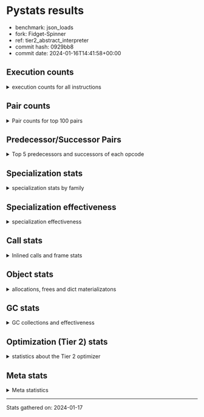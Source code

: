 
# Pystats results

- benchmark: json_loads
- fork: Fidget-Spinner
- ref: tier2_abstract_interpreter
- commit hash: 0929bb8
- commit date: 2024-01-16T14:41:58+00:00

## Execution counts

<details>
<summary> execution counts for all instructions </summary>

|Name | Count | Self | Cumulative | Miss ratio | 
|---|---:|---:|---:|---:|
| LOAD_FAST | 11,050,220 | 22.4% | 22.4% |  |
| POP_JUMP_IF_NOT_NONE | 3,686,400 | 7.5% | 29.9% |  |
| CALL | 3,087,900 | 6.3% | 36.2% |  |
| LOAD_FAST_LOAD_FAST | 2,457,600 | 5.0% | 41.2% |  |
| RESUME_CHECK | 1,853,420 | 3.8% | 44.9% |  |
| RETURN_VALUE | 1,843,280 | 3.7% | 48.7% |  |
| LOAD_CONST | 1,843,280 | 3.7% | 52.4% |  |
| POP_JUMP_IF_FALSE | 1,843,280 | 3.7% | 56.2% |  |
| LOAD_GLOBAL_BUILTIN | 1,843,200 | 3.7% | 59.9% |  |
| LOAD_ATTR_METHOD_NO_DICT | 1,843,140 | 3.7% | 63.7% |  |
| PUSH_NULL | 1,823,660 | 3.7% | 67.4% |  |
| STORE_FAST_STORE_FAST | 1,228,800 | 2.5% | 69.9% |  |
| CALL_METHOD_DESCRIPTOR_FAST | 1,228,760 | 2.5% | 72.4% |  |
| LOAD_ATTR_METHOD_WITH_VALUES | 1,228,760 | 2.5% | 74.8% |  |
| TO_BOOL_BOOL | 1,228,760 | 2.5% | 77.3% |  |
| UNPACK_SEQUENCE_TWO_TUPLE | 1,228,760 | 2.5% | 79.8% |  |
| LOAD_GLOBAL_MODULE | 1,208,240 | 2.5% | 82.3% |  |
| STORE_FAST | 625,660 | 1.3% | 83.6% |  |
| POP_TOP | 624,720 | 1.3% | 84.8% |  |
| TO_BOOL | 614,820 | 1.2% | 86.1% |  |
| NOP | 614,480 | 1.2% | 87.3% |  |
| COMPARE_OP_INT | 614,440 | 1.2% | 88.6% |  |
| BUILD_TUPLE | 614,400 | 1.2% | 89.8% |  |
| CALL_KW | 614,400 | 1.2% | 91.1% |  |
| JUMP_FORWARD | 614,400 | 1.2% | 92.3% |  |
| POP_JUMP_IF_TRUE | 614,400 | 1.2% | 93.6% |  |
| CALL_ISINSTANCE | 614,380 | 1.2% | 94.8% |  |
| CALL_LEN | 614,380 | 1.2% | 96.1% |  |
| CALL_PY_WITH_DEFAULTS | 614,380 | 1.2% | 97.3% |  |
| LOAD_ATTR_INSTANCE_VALUE | 614,380 | 1.2% | 98.6% |  |
| LOAD_ATTR_MODULE | 593,860 | 1.2% | 99.8% |  |
| ENTER_EXECUTOR | 40,320 | 0.1% | 99.8% |  |
| EXTENDED_ARG | 21,040 | 0.0% | 99.9% |  |
| FOR_ITER_TUPLE | 20,680 | 0.0% | 99.9% |  |
| GET_ITER | 10,320 | 0.0% | 99.9% |  |
| INTERPRETER_EXIT | 10,240 | 0.0% | 100.0% |  |
| RETURN_CONST | 10,240 | 0.0% | 100.0% |  |
| LOAD_ATTR | 1,120 | 0.0% | 100.0% |  |
| LOAD_GLOBAL | 1,080 | 0.0% | 100.0% |  |
| JUMP_BACKWARD | 680 | 0.0% | 100.0% |  |
| FOR_ITER_RANGE | 460 | 0.0% | 100.0% |  |
| LOAD_DEREF | 160 | 0.0% | 100.0% |  |
| RESUME | 100 | 0.0% | 100.0% |  |
| CALL_FUNCTION_EX | 80 | 0.0% | 100.0% |  |
| COMPARE_OP | 80 | 0.0% | 100.0% |  |
| COPY_FREE_VARS | 80 | 0.0% | 100.0% |  |
| FOR_ITER | 80 | 0.0% | 100.0% |  |
| UNPACK_SEQUENCE | 80 | 0.0% | 100.0% |  |
| BINARY_OP_SUBTRACT_FLOAT | 60 | 0.0% | 100.0% |  |
| CALL_BUILTIN_CLASS | 60 | 0.0% | 100.0% |  |
| BINARY_OP | 40 | 0.0% | 100.0% |  |


</details>

## Pair counts

<details>
<summary> Pair counts for top 100 pairs </summary>

|Pair | Count | Self | Cumulative | 
|---|---:|---:|---:|
| LOAD_FAST POP_JUMP_IF_NOT_NONE | 3,686,400 | 7.5% | 7.5% |
| POP_JUMP_IF_NOT_NONE LOAD_FAST | 3,686,400 | 7.5% | 15.0% |
| LOAD_GLOBAL_BUILTIN LOAD_FAST | 1,228,820 | 2.5% | 17.5% |
| LOAD_CONST CALL | 1,228,800 | 2.5% | 20.0% |
| LOAD_FAST_LOAD_FAST CALL | 1,228,800 | 2.5% | 22.5% |
| POP_JUMP_IF_FALSE LOAD_FAST | 1,228,800 | 2.5% | 25.0% |
| TO_BOOL_BOOL POP_JUMP_IF_FALSE | 1,228,760 | 2.5% | 27.4% |
| UNPACK_SEQUENCE_TWO_TUPLE STORE_FAST_STORE_FAST | 1,228,760 | 2.5% | 29.9% |
| CALL LOAD_ATTR_METHOD_NO_DICT | 1,228,720 | 2.5% | 32.4% |
| LOAD_FAST LOAD_GLOBAL_BUILTIN | 1,228,720 | 2.5% | 34.9% |
| LOAD_ATTR_METHOD_NO_DICT CALL_METHOD_DESCRIPTOR_FAST | 1,228,720 | 2.5% | 37.4% |
| PUSH_NULL LOAD_FAST | 1,208,620 | 2.5% | 39.9% |
| RESUME_CHECK LOAD_FAST | 624,600 | 1.3% | 41.1% |
| STORE_FAST LOAD_FAST | 615,120 | 1.2% | 42.4% |
| LOAD_FAST PUSH_NULL | 614,960 | 1.2% | 43.6% |
| LOAD_FAST RETURN_VALUE | 614,480 | 1.2% | 44.9% |
| LOAD_FAST LOAD_CONST | 614,480 | 1.2% | 46.1% |
| COMPARE_OP_INT POP_JUMP_IF_FALSE | 614,440 | 1.2% | 47.4% |
| NOP LOAD_FAST | 614,400 | 1.2% | 48.6% |
| PUSH_NULL LOAD_FAST_LOAD_FAST | 614,400 | 1.2% | 49.9% |
| RETURN_VALUE POP_TOP | 614,400 | 1.2% | 51.1% |
| RETURN_VALUE RETURN_VALUE | 614,400 | 1.2% | 52.4% |
| TO_BOOL POP_JUMP_IF_TRUE | 614,400 | 1.2% | 53.6% |
| BUILD_TUPLE RETURN_VALUE | 614,400 | 1.2% | 54.9% |
| JUMP_FORWARD LOAD_FAST | 614,400 | 1.2% | 56.1% |
| LOAD_CONST CALL_KW | 614,400 | 1.2% | 57.4% |
| LOAD_FAST TO_BOOL | 614,400 | 1.2% | 58.6% |
| LOAD_FAST_LOAD_FAST PUSH_NULL | 614,400 | 1.2% | 59.9% |
| LOAD_FAST_LOAD_FAST BUILD_TUPLE | 614,400 | 1.2% | 61.1% |
| POP_JUMP_IF_FALSE JUMP_FORWARD | 614,400 | 1.2% | 62.4% |
| STORE_FAST_STORE_FAST LOAD_FAST | 614,400 | 1.2% | 63.6% |
| STORE_FAST_STORE_FAST LOAD_FAST_LOAD_FAST | 614,400 | 1.2% | 64.9% |
| CALL RESUME_CHECK | 614,380 | 1.2% | 66.1% |
| CALL_KW RESUME_CHECK | 614,380 | 1.2% | 67.4% |
| CALL_METHOD_DESCRIPTOR_FAST LOAD_CONST | 614,380 | 1.2% | 68.6% |
| CALL_METHOD_DESCRIPTOR_FAST STORE_FAST | 614,380 | 1.2% | 69.8% |
| CALL_PY_WITH_DEFAULTS RESUME_CHECK | 614,380 | 1.2% | 71.1% |
| LOAD_ATTR_INSTANCE_VALUE LOAD_FAST_LOAD_FAST | 614,380 | 1.2% | 72.3% |
| LOAD_ATTR_METHOD_NO_DICT LOAD_CONST | 614,380 | 1.2% | 73.6% |
| LOAD_ATTR_METHOD_WITH_VALUES LOAD_FAST | 614,380 | 1.2% | 74.8% |
| LOAD_ATTR_METHOD_WITH_VALUES LOAD_FAST_LOAD_FAST | 614,380 | 1.2% | 76.1% |
| RESUME_CHECK NOP | 614,380 | 1.2% | 77.3% |
| RETURN_VALUE UNPACK_SEQUENCE_TWO_TUPLE | 614,360 | 1.2% | 78.6% |
| CALL TO_BOOL_BOOL | 614,360 | 1.2% | 79.8% |
| CALL UNPACK_SEQUENCE_TWO_TUPLE | 614,360 | 1.2% | 81.1% |
| LOAD_FAST CALL_LEN | 614,360 | 1.2% | 82.3% |
| LOAD_FAST CALL_PY_WITH_DEFAULTS | 614,360 | 1.2% | 83.6% |
| LOAD_FAST LOAD_ATTR_INSTANCE_VALUE | 614,360 | 1.2% | 84.8% |
| LOAD_FAST LOAD_ATTR_METHOD_NO_DICT | 614,360 | 1.2% | 86.1% |
| LOAD_FAST LOAD_ATTR_METHOD_WITH_VALUES | 614,360 | 1.2% | 87.3% |
| POP_JUMP_IF_TRUE LOAD_GLOBAL_MODULE | 614,360 | 1.2% | 88.6% |
| CALL_ISINSTANCE TO_BOOL_BOOL | 614,360 | 1.2% | 89.8% |
| CALL_LEN COMPARE_OP_INT | 614,360 | 1.2% | 91.1% |
| LOAD_GLOBAL_BUILTIN CALL_ISINSTANCE | 614,360 | 1.2% | 92.3% |
| LOAD_GLOBAL_MODULE LOAD_ATTR_METHOD_WITH_VALUES | 614,360 | 1.2% | 93.5% |
| RESUME_CHECK LOAD_GLOBAL_BUILTIN | 614,360 | 1.2% | 94.8% |
| LOAD_FAST CALL | 594,260 | 1.2% | 96.0% |
| LOAD_ATTR_MODULE PUSH_NULL | 593,800 | 1.2% | 97.2% |
| LOAD_GLOBAL_MODULE LOAD_ATTR_MODULE | 593,420 | 1.2% | 98.4% |
| POP_TOP LOAD_GLOBAL_MODULE | 582,920 | 1.2% | 99.6% |
| POP_TOP ENTER_EXECUTOR | 40,280 | 0.1% | 99.7% |
| ENTER_EXECUTOR CALL | 30,100 | 0.1% | 99.7% |
| EXTENDED_ARG FOR_ITER_TUPLE | 20,660 | 0.0% | 99.8% |
| FOR_ITER_TUPLE STORE_FAST | 10,440 | 0.0% | 99.8% |
| STORE_FAST LOAD_GLOBAL_MODULE | 10,420 | 0.0% | 99.8% |
| CALL POP_TOP | 10,320 | 0.0% | 99.8% |
| LOAD_FAST GET_ITER | 10,320 | 0.0% | 99.9% |
| GET_ITER EXTENDED_ARG | 10,240 | 0.0% | 99.9% |
| RETURN_CONST INTERPRETER_EXIT | 10,240 | 0.0% | 99.9% |
| FOR_ITER_TUPLE RETURN_CONST | 10,240 | 0.0% | 99.9% |
| CACHE RESUME_CHECK | 10,220 | 0.0% | 99.9% |
| ENTER_EXECUTOR EXTENDED_ARG | 10,140 | 0.0% | 100.0% |
| CALL CALL | 5,180 | 0.0% | 100.0% |
| POP_TOP LOAD_GLOBAL | 760 | 0.0% | 100.0% |
| PUSH_NULL CALL | 640 | 0.0% | 100.0% |
| LOAD_GLOBAL LOAD_ATTR | 460 | 0.0% | 100.0% |
| LOAD_GLOBAL LOAD_GLOBAL_MODULE | 460 | 0.0% | 100.0% |
| LOAD_GLOBAL_MODULE LOAD_ATTR | 460 | 0.0% | 100.0% |
| LOAD_ATTR LOAD_ATTR_MODULE | 440 | 0.0% | 100.0% |
| LOAD_ATTR PUSH_NULL | 420 | 0.0% | 100.0% |
| FOR_ITER_RANGE STORE_FAST | 380 | 0.0% | 100.0% |
| POP_TOP EXTENDED_ARG | 340 | 0.0% | 100.0% |
| POP_TOP JUMP_BACKWARD | 340 | 0.0% | 100.0% |
| TO_BOOL TO_BOOL | 340 | 0.0% | 100.0% |
| EXTENDED_ARG JUMP_BACKWARD | 340 | 0.0% | 100.0% |
| JUMP_BACKWARD EXTENDED_ARG | 320 | 0.0% | 100.0% |
| JUMP_BACKWARD FOR_ITER_RANGE | 300 | 0.0% | 100.0% |
| CALL STORE_FAST | 120 | 0.0% | 100.0% |
| LOAD_FAST LOAD_ATTR | 120 | 0.0% | 100.0% |
| NOP LOAD_DEREF | 80 | 0.0% | 100.0% |
| POP_TOP NOP | 80 | 0.0% | 100.0% |
| CALL LOAD_ATTR | 80 | 0.0% | 100.0% |
| CALL LOAD_FAST | 80 | 0.0% | 100.0% |
| CALL_FUNCTION_EX COPY_FREE_VARS | 80 | 0.0% | 100.0% |
| ENTER_EXECUTOR FOR_ITER_RANGE | 80 | 0.0% | 100.0% |
| LOAD_DEREF PUSH_NULL | 80 | 0.0% | 100.0% |
| LOAD_DEREF STORE_FAST | 80 | 0.0% | 100.0% |
| LOAD_FAST CALL_FUNCTION_EX | 80 | 0.0% | 100.0% |
| LOAD_FAST LOAD_GLOBAL | 80 | 0.0% | 100.0% |
| LOAD_GLOBAL LOAD_GLOBAL_BUILTIN | 80 | 0.0% | 100.0% |


</details>

## Predecessor/Successor Pairs

<details>
<summary> Top 5 predecessors and successors of each opcode </summary>

### CACHE

<details>
<summary> Successors and predecessors for CACHE </summary>

|Successors | Count | Percentage | 
|---|---:|---:|
| RESUME_CHECK | 10,220 | 99.8% |
| RESUME | 20 | 0.2% |


</details>

### GET_ITER

<details>
<summary> Successors and predecessors for GET_ITER </summary>

|Predecessors | Count | Percentage | 
|---|---:|---:|
| LOAD_FAST | 10,320 | 100.0% |

|Successors | Count | Percentage | 
|---|---:|---:|
| EXTENDED_ARG | 10,240 | 99.2% |
| FOR_ITER_RANGE | 60 | 0.6% |
| FOR_ITER | 20 | 0.2% |


</details>

### INTERPRETER_EXIT

<details>
<summary> Successors and predecessors for INTERPRETER_EXIT </summary>

|Predecessors | Count | Percentage | 
|---|---:|---:|
| RETURN_CONST | 10,240 | 100.0% |


</details>

### NOP

<details>
<summary> Successors and predecessors for NOP </summary>

|Predecessors | Count | Percentage | 
|---|---:|---:|
| RESUME_CHECK | 614,380 | 100.0% |
| POP_TOP | 80 | 0.0% |
| RESUME | 20 | 0.0% |

|Successors | Count | Percentage | 
|---|---:|---:|
| LOAD_FAST | 614,400 | 100.0% |
| LOAD_DEREF | 80 | 0.0% |


</details>

### POP_TOP

<details>
<summary> Successors and predecessors for POP_TOP </summary>

|Predecessors | Count | Percentage | 
|---|---:|---:|
| RETURN_VALUE | 614,400 | 98.3% |
| CALL | 10,320 | 1.7% |

|Successors | Count | Percentage | 
|---|---:|---:|
| LOAD_GLOBAL_MODULE | 582,920 | 93.3% |
| ENTER_EXECUTOR | 40,280 | 6.4% |
| LOAD_GLOBAL | 760 | 0.1% |
| EXTENDED_ARG | 340 | 0.1% |
| JUMP_BACKWARD | 340 | 0.1% |


</details>

### PUSH_NULL

<details>
<summary> Successors and predecessors for PUSH_NULL </summary>

|Predecessors | Count | Percentage | 
|---|---:|---:|
| LOAD_FAST | 614,960 | 33.7% |
| LOAD_FAST_LOAD_FAST | 614,400 | 33.7% |
| LOAD_ATTR_MODULE | 593,800 | 32.6% |
| LOAD_ATTR | 420 | 0.0% |
| LOAD_DEREF | 80 | 0.0% |

|Successors | Count | Percentage | 
|---|---:|---:|
| LOAD_FAST | 1,208,620 | 66.3% |
| LOAD_FAST_LOAD_FAST | 614,400 | 33.7% |
| CALL | 640 | 0.0% |


</details>

### RETURN_VALUE

<details>
<summary> Successors and predecessors for RETURN_VALUE </summary>

|Predecessors | Count | Percentage | 
|---|---:|---:|
| LOAD_FAST | 614,480 | 33.3% |
| RETURN_VALUE | 614,400 | 33.3% |
| BUILD_TUPLE | 614,400 | 33.3% |

|Successors | Count | Percentage | 
|---|---:|---:|
| POP_TOP | 614,400 | 33.3% |
| RETURN_VALUE | 614,400 | 33.3% |
| UNPACK_SEQUENCE_TWO_TUPLE | 614,360 | 33.3% |
| LOAD_GLOBAL | 40 | 0.0% |
| UNPACK_SEQUENCE | 40 | 0.0% |


</details>

### TO_BOOL

<details>
<summary> Successors and predecessors for TO_BOOL </summary>

|Predecessors | Count | Percentage | 
|---|---:|---:|
| LOAD_FAST | 614,400 | 99.9% |
| TO_BOOL | 340 | 0.1% |
| CALL | 60 | 0.0% |
| CALL_ISINSTANCE | 20 | 0.0% |

|Successors | Count | Percentage | 
|---|---:|---:|
| POP_JUMP_IF_TRUE | 614,400 | 99.9% |
| TO_BOOL | 340 | 0.1% |
| POP_JUMP_IF_FALSE | 40 | 0.0% |
| TO_BOOL_BOOL | 40 | 0.0% |


</details>

### BINARY_OP

<details>
<summary> Successors and predecessors for BINARY_OP </summary>

|Predecessors | Count | Percentage | 
|---|---:|---:|
| LOAD_FAST | 40 | 100.0% |

|Successors | Count | Percentage | 
|---|---:|---:|
| STORE_FAST | 20 | 50.0% |
| BINARY_OP_SUBTRACT_FLOAT | 20 | 50.0% |


</details>

### BUILD_TUPLE

<details>
<summary> Successors and predecessors for BUILD_TUPLE </summary>

|Predecessors | Count | Percentage | 
|---|---:|---:|
| LOAD_FAST_LOAD_FAST | 614,400 | 100.0% |

|Successors | Count | Percentage | 
|---|---:|---:|
| RETURN_VALUE | 614,400 | 100.0% |


</details>

### CALL

<details>
<summary> Successors and predecessors for CALL </summary>

|Predecessors | Count | Percentage | 
|---|---:|---:|
| LOAD_CONST | 1,228,800 | 39.8% |
| LOAD_FAST_LOAD_FAST | 1,228,800 | 39.8% |
| LOAD_FAST | 594,260 | 19.2% |
| ENTER_EXECUTOR | 30,100 | 1.0% |
| CALL | 5,180 | 0.2% |

|Successors | Count | Percentage | 
|---|---:|---:|
| LOAD_ATTR_METHOD_NO_DICT | 1,228,720 | 39.8% |
| RESUME_CHECK | 614,380 | 19.9% |
| TO_BOOL_BOOL | 614,360 | 19.9% |
| UNPACK_SEQUENCE_TWO_TUPLE | 614,360 | 19.9% |
| POP_TOP | 10,320 | 0.3% |


</details>

### CALL_FUNCTION_EX

<details>
<summary> Successors and predecessors for CALL_FUNCTION_EX </summary>

|Predecessors | Count | Percentage | 
|---|---:|---:|
| LOAD_FAST | 80 | 100.0% |

|Successors | Count | Percentage | 
|---|---:|---:|
| COPY_FREE_VARS | 80 | 100.0% |


</details>

### CALL_KW

<details>
<summary> Successors and predecessors for CALL_KW </summary>

|Predecessors | Count | Percentage | 
|---|---:|---:|
| LOAD_CONST | 614,400 | 100.0% |

|Successors | Count | Percentage | 
|---|---:|---:|
| RESUME_CHECK | 614,380 | 100.0% |
| RESUME | 20 | 0.0% |


</details>

### COMPARE_OP

<details>
<summary> Successors and predecessors for COMPARE_OP </summary>

|Predecessors | Count | Percentage | 
|---|---:|---:|
| LOAD_CONST | 40 | 50.0% |
| CALL | 20 | 25.0% |
| CALL_LEN | 20 | 25.0% |

|Successors | Count | Percentage | 
|---|---:|---:|
| POP_JUMP_IF_FALSE | 40 | 50.0% |
| COMPARE_OP_INT | 40 | 50.0% |


</details>

### COPY_FREE_VARS

<details>
<summary> Successors and predecessors for COPY_FREE_VARS </summary>

|Predecessors | Count | Percentage | 
|---|---:|---:|
| CALL_FUNCTION_EX | 80 | 100.0% |

|Successors | Count | Percentage | 
|---|---:|---:|
| RESUME_CHECK | 60 | 75.0% |
| RESUME | 20 | 25.0% |


</details>

### ENTER_EXECUTOR

<details>
<summary> Successors and predecessors for ENTER_EXECUTOR </summary>

|Predecessors | Count | Percentage | 
|---|---:|---:|
| POP_TOP | 40,280 | 99.9% |
| JUMP_BACKWARD | 40 | 0.1% |

|Successors | Count | Percentage | 
|---|---:|---:|
| CALL | 30,100 | 74.7% |
| EXTENDED_ARG | 10,140 | 25.1% |
| FOR_ITER_RANGE | 80 | 0.2% |


</details>

### EXTENDED_ARG

<details>
<summary> Successors and predecessors for EXTENDED_ARG </summary>

|Predecessors | Count | Percentage | 
|---|---:|---:|
| GET_ITER | 10,240 | 48.7% |
| ENTER_EXECUTOR | 10,140 | 48.2% |
| POP_TOP | 340 | 1.6% |
| JUMP_BACKWARD | 320 | 1.5% |

|Successors | Count | Percentage | 
|---|---:|---:|
| FOR_ITER_TUPLE | 20,660 | 98.2% |
| JUMP_BACKWARD | 340 | 1.6% |
| FOR_ITER | 40 | 0.2% |


</details>

### FOR_ITER

<details>
<summary> Successors and predecessors for FOR_ITER </summary>

|Predecessors | Count | Percentage | 
|---|---:|---:|
| EXTENDED_ARG | 40 | 50.0% |
| GET_ITER | 20 | 25.0% |
| JUMP_BACKWARD | 20 | 25.0% |

|Successors | Count | Percentage | 
|---|---:|---:|
| STORE_FAST | 40 | 50.0% |
| FOR_ITER_RANGE | 20 | 25.0% |
| FOR_ITER_TUPLE | 20 | 25.0% |


</details>

### JUMP_BACKWARD

<details>
<summary> Successors and predecessors for JUMP_BACKWARD </summary>

|Predecessors | Count | Percentage | 
|---|---:|---:|
| POP_TOP | 340 | 50.0% |
| EXTENDED_ARG | 340 | 50.0% |

|Successors | Count | Percentage | 
|---|---:|---:|
| EXTENDED_ARG | 320 | 47.1% |
| FOR_ITER_RANGE | 300 | 44.1% |
| ENTER_EXECUTOR | 40 | 5.9% |
| FOR_ITER | 20 | 2.9% |


</details>

### JUMP_FORWARD

<details>
<summary> Successors and predecessors for JUMP_FORWARD </summary>

|Predecessors | Count | Percentage | 
|---|---:|---:|
| POP_JUMP_IF_FALSE | 614,400 | 100.0% |

|Successors | Count | Percentage | 
|---|---:|---:|
| LOAD_FAST | 614,400 | 100.0% |


</details>

### LOAD_ATTR

<details>
<summary> Successors and predecessors for LOAD_ATTR </summary>

|Predecessors | Count | Percentage | 
|---|---:|---:|
| LOAD_GLOBAL | 460 | 41.1% |
| LOAD_GLOBAL_MODULE | 460 | 41.1% |
| LOAD_FAST | 120 | 10.7% |
| CALL | 80 | 7.1% |

|Successors | Count | Percentage | 
|---|---:|---:|
| LOAD_ATTR_MODULE | 440 | 39.3% |
| PUSH_NULL | 420 | 37.5% |
| LOAD_ATTR_METHOD_NO_DICT | 60 | 5.4% |
| CALL | 40 | 3.6% |
| LOAD_FAST_LOAD_FAST | 40 | 3.6% |


</details>

### LOAD_CONST

<details>
<summary> Successors and predecessors for LOAD_CONST </summary>

|Predecessors | Count | Percentage | 
|---|---:|---:|
| LOAD_FAST | 614,480 | 33.3% |
| CALL_METHOD_DESCRIPTOR_FAST | 614,380 | 33.3% |
| LOAD_ATTR_METHOD_NO_DICT | 614,380 | 33.3% |
| CALL | 20 | 0.0% |
| LOAD_ATTR | 20 | 0.0% |

|Successors | Count | Percentage | 
|---|---:|---:|
| CALL | 1,228,800 | 66.7% |
| CALL_KW | 614,400 | 33.3% |
| COMPARE_OP | 40 | 0.0% |
| COMPARE_OP_INT | 40 | 0.0% |


</details>

### LOAD_DEREF

<details>
<summary> Successors and predecessors for LOAD_DEREF </summary>

|Predecessors | Count | Percentage | 
|---|---:|---:|
| NOP | 80 | 50.0% |
| STORE_FAST | 80 | 50.0% |

|Successors | Count | Percentage | 
|---|---:|---:|
| PUSH_NULL | 80 | 50.0% |
| STORE_FAST | 80 | 50.0% |


</details>

### LOAD_FAST

<details>
<summary> Successors and predecessors for LOAD_FAST </summary>

|Predecessors | Count | Percentage | 
|---|---:|---:|
| POP_JUMP_IF_NOT_NONE | 3,686,400 | 33.4% |
| LOAD_GLOBAL_BUILTIN | 1,228,820 | 11.1% |
| POP_JUMP_IF_FALSE | 1,228,800 | 11.1% |
| PUSH_NULL | 1,208,620 | 10.9% |
| RESUME_CHECK | 624,600 | 5.7% |

|Successors | Count | Percentage | 
|---|---:|---:|
| POP_JUMP_IF_NOT_NONE | 3,686,400 | 33.4% |
| LOAD_GLOBAL_BUILTIN | 1,228,720 | 11.1% |
| PUSH_NULL | 614,960 | 5.6% |
| RETURN_VALUE | 614,480 | 5.6% |
| LOAD_CONST | 614,480 | 5.6% |


</details>

### LOAD_FAST_LOAD_FAST

<details>
<summary> Successors and predecessors for LOAD_FAST_LOAD_FAST </summary>

|Predecessors | Count | Percentage | 
|---|---:|---:|
| PUSH_NULL | 614,400 | 25.0% |
| STORE_FAST_STORE_FAST | 614,400 | 25.0% |
| LOAD_ATTR_INSTANCE_VALUE | 614,380 | 25.0% |
| LOAD_ATTR_METHOD_WITH_VALUES | 614,380 | 25.0% |
| LOAD_ATTR | 40 | 0.0% |

|Successors | Count | Percentage | 
|---|---:|---:|
| CALL | 1,228,800 | 50.0% |
| PUSH_NULL | 614,400 | 25.0% |
| BUILD_TUPLE | 614,400 | 25.0% |


</details>

### LOAD_GLOBAL

<details>
<summary> Successors and predecessors for LOAD_GLOBAL </summary>

|Predecessors | Count | Percentage | 
|---|---:|---:|
| POP_TOP | 760 | 70.4% |
| LOAD_FAST | 80 | 7.4% |
| RETURN_VALUE | 40 | 3.7% |
| POP_JUMP_IF_FALSE | 40 | 3.7% |
| POP_JUMP_IF_TRUE | 40 | 3.7% |

|Successors | Count | Percentage | 
|---|---:|---:|
| LOAD_ATTR | 460 | 42.6% |
| LOAD_GLOBAL_MODULE | 460 | 42.6% |
| LOAD_GLOBAL_BUILTIN | 80 | 7.4% |
| LOAD_FAST | 60 | 5.6% |
| CALL | 20 | 1.9% |


</details>

### POP_JUMP_IF_FALSE

<details>
<summary> Successors and predecessors for POP_JUMP_IF_FALSE </summary>

|Predecessors | Count | Percentage | 
|---|---:|---:|
| TO_BOOL_BOOL | 1,228,760 | 66.7% |
| COMPARE_OP_INT | 614,440 | 33.3% |
| TO_BOOL | 40 | 0.0% |
| COMPARE_OP | 40 | 0.0% |

|Successors | Count | Percentage | 
|---|---:|---:|
| LOAD_FAST | 1,228,800 | 66.7% |
| JUMP_FORWARD | 614,400 | 33.3% |
| LOAD_GLOBAL | 40 | 0.0% |
| LOAD_GLOBAL_BUILTIN | 40 | 0.0% |


</details>

### POP_JUMP_IF_NOT_NONE

<details>
<summary> Successors and predecessors for POP_JUMP_IF_NOT_NONE </summary>

|Predecessors | Count | Percentage | 
|---|---:|---:|
| LOAD_FAST | 3,686,400 | 100.0% |

|Successors | Count | Percentage | 
|---|---:|---:|
| LOAD_FAST | 3,686,400 | 100.0% |


</details>

### POP_JUMP_IF_TRUE

<details>
<summary> Successors and predecessors for POP_JUMP_IF_TRUE </summary>

|Predecessors | Count | Percentage | 
|---|---:|---:|
| TO_BOOL | 614,400 | 100.0% |

|Successors | Count | Percentage | 
|---|---:|---:|
| LOAD_GLOBAL_MODULE | 614,360 | 100.0% |
| LOAD_GLOBAL | 40 | 0.0% |


</details>

### RETURN_CONST

<details>
<summary> Successors and predecessors for RETURN_CONST </summary>

|Predecessors | Count | Percentage | 
|---|---:|---:|
| FOR_ITER_TUPLE | 10,240 | 100.0% |

|Successors | Count | Percentage | 
|---|---:|---:|
| INTERPRETER_EXIT | 10,240 | 100.0% |


</details>

### STORE_FAST

<details>
<summary> Successors and predecessors for STORE_FAST </summary>

|Predecessors | Count | Percentage | 
|---|---:|---:|
| CALL_METHOD_DESCRIPTOR_FAST | 614,380 | 98.2% |
| FOR_ITER_TUPLE | 10,440 | 1.7% |
| FOR_ITER_RANGE | 380 | 0.1% |
| CALL | 120 | 0.0% |
| LOAD_DEREF | 80 | 0.0% |

|Successors | Count | Percentage | 
|---|---:|---:|
| LOAD_FAST | 615,120 | 98.3% |
| LOAD_GLOBAL_MODULE | 10,420 | 1.7% |
| LOAD_DEREF | 80 | 0.0% |
| LOAD_GLOBAL | 40 | 0.0% |


</details>

### STORE_FAST_STORE_FAST

<details>
<summary> Successors and predecessors for STORE_FAST_STORE_FAST </summary>

|Predecessors | Count | Percentage | 
|---|---:|---:|
| UNPACK_SEQUENCE_TWO_TUPLE | 1,228,760 | 100.0% |
| UNPACK_SEQUENCE | 40 | 0.0% |

|Successors | Count | Percentage | 
|---|---:|---:|
| LOAD_FAST | 614,400 | 50.0% |
| LOAD_FAST_LOAD_FAST | 614,400 | 50.0% |


</details>

### UNPACK_SEQUENCE

<details>
<summary> Successors and predecessors for UNPACK_SEQUENCE </summary>

|Predecessors | Count | Percentage | 
|---|---:|---:|
| RETURN_VALUE | 40 | 50.0% |
| CALL | 40 | 50.0% |

|Successors | Count | Percentage | 
|---|---:|---:|
| STORE_FAST_STORE_FAST | 40 | 50.0% |
| UNPACK_SEQUENCE_TWO_TUPLE | 40 | 50.0% |


</details>

### RESUME

<details>
<summary> Successors and predecessors for RESUME </summary>

|Predecessors | Count | Percentage | 
|---|---:|---:|
| CALL | 40 | 40.0% |
| CACHE | 20 | 20.0% |
| CALL_KW | 20 | 20.0% |
| COPY_FREE_VARS | 20 | 20.0% |

|Successors | Count | Percentage | 
|---|---:|---:|
| LOAD_FAST | 40 | 40.0% |
| LOAD_GLOBAL | 40 | 40.0% |
| NOP | 20 | 20.0% |


</details>

### BINARY_OP_SUBTRACT_FLOAT

<details>
<summary> Successors and predecessors for BINARY_OP_SUBTRACT_FLOAT </summary>

|Predecessors | Count | Percentage | 
|---|---:|---:|
| LOAD_FAST | 40 | 66.7% |
| BINARY_OP | 20 | 33.3% |

|Successors | Count | Percentage | 
|---|---:|---:|
| STORE_FAST | 60 | 100.0% |


</details>

### CALL_BUILTIN_CLASS

<details>
<summary> Successors and predecessors for CALL_BUILTIN_CLASS </summary>

|Predecessors | Count | Percentage | 
|---|---:|---:|
| LOAD_FAST | 40 | 66.7% |
| CALL | 20 | 33.3% |

|Successors | Count | Percentage | 
|---|---:|---:|
| STORE_FAST | 60 | 100.0% |


</details>

### CALL_ISINSTANCE

<details>
<summary> Successors and predecessors for CALL_ISINSTANCE </summary>

|Predecessors | Count | Percentage | 
|---|---:|---:|
| LOAD_GLOBAL_BUILTIN | 614,360 | 100.0% |
| CALL | 20 | 0.0% |

|Successors | Count | Percentage | 
|---|---:|---:|
| TO_BOOL_BOOL | 614,360 | 100.0% |
| TO_BOOL | 20 | 0.0% |


</details>

### CALL_LEN

<details>
<summary> Successors and predecessors for CALL_LEN </summary>

|Predecessors | Count | Percentage | 
|---|---:|---:|
| LOAD_FAST | 614,360 | 100.0% |
| CALL | 20 | 0.0% |

|Successors | Count | Percentage | 
|---|---:|---:|
| COMPARE_OP_INT | 614,360 | 100.0% |
| COMPARE_OP | 20 | 0.0% |


</details>

### CALL_METHOD_DESCRIPTOR_FAST

<details>
<summary> Successors and predecessors for CALL_METHOD_DESCRIPTOR_FAST </summary>

|Predecessors | Count | Percentage | 
|---|---:|---:|
| LOAD_ATTR_METHOD_NO_DICT | 1,228,720 | 100.0% |
| CALL | 40 | 0.0% |

|Successors | Count | Percentage | 
|---|---:|---:|
| LOAD_CONST | 614,380 | 50.0% |
| STORE_FAST | 614,380 | 50.0% |


</details>

### CALL_PY_WITH_DEFAULTS

<details>
<summary> Successors and predecessors for CALL_PY_WITH_DEFAULTS </summary>

|Predecessors | Count | Percentage | 
|---|---:|---:|
| LOAD_FAST | 614,360 | 100.0% |
| CALL | 20 | 0.0% |

|Successors | Count | Percentage | 
|---|---:|---:|
| RESUME_CHECK | 614,380 | 100.0% |


</details>

### COMPARE_OP_INT

<details>
<summary> Successors and predecessors for COMPARE_OP_INT </summary>

|Predecessors | Count | Percentage | 
|---|---:|---:|
| CALL_LEN | 614,360 | 100.0% |
| COMPARE_OP | 40 | 0.0% |
| LOAD_CONST | 40 | 0.0% |

|Successors | Count | Percentage | 
|---|---:|---:|
| POP_JUMP_IF_FALSE | 614,440 | 100.0% |


</details>

### FOR_ITER_RANGE

<details>
<summary> Successors and predecessors for FOR_ITER_RANGE </summary>

|Predecessors | Count | Percentage | 
|---|---:|---:|
| JUMP_BACKWARD | 300 | 65.2% |
| ENTER_EXECUTOR | 80 | 17.4% |
| GET_ITER | 60 | 13.0% |
| FOR_ITER | 20 | 4.3% |

|Successors | Count | Percentage | 
|---|---:|---:|
| STORE_FAST | 380 | 82.6% |
| LOAD_FAST | 80 | 17.4% |


</details>

### FOR_ITER_TUPLE

<details>
<summary> Successors and predecessors for FOR_ITER_TUPLE </summary>

|Predecessors | Count | Percentage | 
|---|---:|---:|
| EXTENDED_ARG | 20,660 | 99.9% |
| FOR_ITER | 20 | 0.1% |

|Successors | Count | Percentage | 
|---|---:|---:|
| STORE_FAST | 10,440 | 50.5% |
| RETURN_CONST | 10,240 | 49.5% |


</details>

### LOAD_ATTR_INSTANCE_VALUE

<details>
<summary> Successors and predecessors for LOAD_ATTR_INSTANCE_VALUE </summary>

|Predecessors | Count | Percentage | 
|---|---:|---:|
| LOAD_FAST | 614,360 | 100.0% |
| LOAD_ATTR | 20 | 0.0% |

|Successors | Count | Percentage | 
|---|---:|---:|
| LOAD_FAST_LOAD_FAST | 614,380 | 100.0% |


</details>

### LOAD_ATTR_METHOD_NO_DICT

<details>
<summary> Successors and predecessors for LOAD_ATTR_METHOD_NO_DICT </summary>

|Predecessors | Count | Percentage | 
|---|---:|---:|
| CALL | 1,228,720 | 66.7% |
| LOAD_FAST | 614,360 | 33.3% |
| LOAD_ATTR | 60 | 0.0% |

|Successors | Count | Percentage | 
|---|---:|---:|
| CALL_METHOD_DESCRIPTOR_FAST | 1,228,720 | 66.7% |
| LOAD_CONST | 614,380 | 33.3% |
| CALL | 40 | 0.0% |


</details>

### LOAD_ATTR_METHOD_WITH_VALUES

<details>
<summary> Successors and predecessors for LOAD_ATTR_METHOD_WITH_VALUES </summary>

|Predecessors | Count | Percentage | 
|---|---:|---:|
| LOAD_FAST | 614,360 | 50.0% |
| LOAD_GLOBAL_MODULE | 614,360 | 50.0% |
| LOAD_ATTR | 40 | 0.0% |

|Successors | Count | Percentage | 
|---|---:|---:|
| LOAD_FAST | 614,380 | 50.0% |
| LOAD_FAST_LOAD_FAST | 614,380 | 50.0% |


</details>

### LOAD_ATTR_MODULE

<details>
<summary> Successors and predecessors for LOAD_ATTR_MODULE </summary>

|Predecessors | Count | Percentage | 
|---|---:|---:|
| LOAD_GLOBAL_MODULE | 593,420 | 99.9% |
| LOAD_ATTR | 440 | 0.1% |

|Successors | Count | Percentage | 
|---|---:|---:|
| PUSH_NULL | 593,800 | 100.0% |
| STORE_FAST | 60 | 0.0% |


</details>

### LOAD_GLOBAL_BUILTIN

<details>
<summary> Successors and predecessors for LOAD_GLOBAL_BUILTIN </summary>

|Predecessors | Count | Percentage | 
|---|---:|---:|
| LOAD_FAST | 1,228,720 | 66.7% |
| RESUME_CHECK | 614,360 | 33.3% |
| LOAD_GLOBAL | 80 | 0.0% |
| POP_JUMP_IF_FALSE | 40 | 0.0% |

|Successors | Count | Percentage | 
|---|---:|---:|
| LOAD_FAST | 1,228,820 | 66.7% |
| CALL_ISINSTANCE | 614,360 | 33.3% |
| CALL | 20 | 0.0% |


</details>

### LOAD_GLOBAL_MODULE

<details>
<summary> Successors and predecessors for LOAD_GLOBAL_MODULE </summary>

|Predecessors | Count | Percentage | 
|---|---:|---:|
| POP_JUMP_IF_TRUE | 614,360 | 50.8% |
| POP_TOP | 582,920 | 48.2% |
| STORE_FAST | 10,420 | 0.9% |
| LOAD_GLOBAL | 460 | 0.0% |
| RETURN_VALUE | 40 | 0.0% |

|Successors | Count | Percentage | 
|---|---:|---:|
| LOAD_ATTR_METHOD_WITH_VALUES | 614,360 | 50.8% |
| LOAD_ATTR_MODULE | 593,420 | 49.1% |
| LOAD_ATTR | 460 | 0.0% |


</details>

### RESUME_CHECK

<details>
<summary> Successors and predecessors for RESUME_CHECK </summary>

|Predecessors | Count | Percentage | 
|---|---:|---:|
| CALL | 614,380 | 33.1% |
| CALL_KW | 614,380 | 33.1% |
| CALL_PY_WITH_DEFAULTS | 614,380 | 33.1% |
| CACHE | 10,220 | 0.6% |
| COPY_FREE_VARS | 60 | 0.0% |

|Successors | Count | Percentage | 
|---|---:|---:|
| LOAD_FAST | 624,600 | 33.7% |
| NOP | 614,380 | 33.1% |
| LOAD_GLOBAL_BUILTIN | 614,360 | 33.1% |
| LOAD_GLOBAL | 40 | 0.0% |
| LOAD_GLOBAL_MODULE | 40 | 0.0% |


</details>

### TO_BOOL_BOOL

<details>
<summary> Successors and predecessors for TO_BOOL_BOOL </summary>

|Predecessors | Count | Percentage | 
|---|---:|---:|
| CALL | 614,360 | 50.0% |
| CALL_ISINSTANCE | 614,360 | 50.0% |
| TO_BOOL | 40 | 0.0% |

|Successors | Count | Percentage | 
|---|---:|---:|
| POP_JUMP_IF_FALSE | 1,228,760 | 100.0% |


</details>

### UNPACK_SEQUENCE_TWO_TUPLE

<details>
<summary> Successors and predecessors for UNPACK_SEQUENCE_TWO_TUPLE </summary>

|Predecessors | Count | Percentage | 
|---|---:|---:|
| RETURN_VALUE | 614,360 | 50.0% |
| CALL | 614,360 | 50.0% |
| UNPACK_SEQUENCE | 40 | 0.0% |

|Successors | Count | Percentage | 
|---|---:|---:|
| STORE_FAST_STORE_FAST | 1,228,760 | 100.0% |


</details>


</details>

## Specialization stats

<details>
<summary> specialization stats by family </summary>

### BINARY_OP

<details>
<summary> specialization stats for BINARY_OP family </summary>

|Kind | Count | Ratio | 
|---|---:|---:|
|     deferred | 20 | 20.0% |
|          hit | 60 | 60.0% |

| | Count | Ratio | 
|---|---:|---:|
| Success | 20 | 100.0% |
| Failure | 0 | 0.0% |


</details>

### CALL

<details>
<summary> specialization stats for CALL family </summary>

|Kind | Count | Ratio | 
|---|---:|---:|
|     deferred | 3,082,600 | 50.0% |
|          hit | 3,071,960 | 49.9% |

| | Count | Ratio | 
|---|---:|---:|
| Success | 120 | 2.3% |
| Failure | 5,180 | 97.7% |

|Failure kind | Count | Ratio | 
|---|---:|---:|
| code complex parameters | 3,600 | 69.5% |
| cmethod | 680 | 13.1% |
| other | 500 | 9.7% |
| meth descr varargs | 340 | 6.6% |
| cfunc noargs | 60 | 1.2% |


</details>

### COMPARE_OP

<details>
<summary> specialization stats for COMPARE_OP family </summary>

|Kind | Count | Ratio | 
|---|---:|---:|
|     deferred | 40 | 0.0% |
|          hit | 614,440 | 100.0% |

| | Count | Ratio | 
|---|---:|---:|
| Success | 40 | 100.0% |
| Failure | 0 | 0.0% |


</details>

### FOR_ITER

<details>
<summary> specialization stats for FOR_ITER family </summary>

|Kind | Count | Ratio | 
|---|---:|---:|
|     deferred | 40 | 0.2% |
|          hit | 21,140 | 99.6% |

| | Count | Ratio | 
|---|---:|---:|
| Success | 40 | 100.0% |
| Failure | 0 | 0.0% |


</details>

### LOAD_ATTR

<details>
<summary> specialization stats for LOAD_ATTR family </summary>

|Kind | Count | Ratio | 
|---|---:|---:|
|     deferred | 560 | 0.0% |
|          hit | 4,280,140 | 100.0% |

| | Count | Ratio | 
|---|---:|---:|
| Success | 560 | 100.0% |
| Failure | 0 | 0.0% |


</details>

### LOAD_GLOBAL

<details>
<summary> specialization stats for LOAD_GLOBAL family </summary>

|Kind | Count | Ratio | 
|---|---:|---:|
|     deferred | 540 | 0.0% |
|          hit | 3,051,440 | 100.0% |

| | Count | Ratio | 
|---|---:|---:|
| Success | 540 | 100.0% |
| Failure | 0 | 0.0% |


</details>

### POP_JUMP_IF_FALSE

<details>
<summary> specialization stats for POP_JUMP_IF_FALSE family </summary>


</details>

### POP_JUMP_IF_NOT_NONE

<details>
<summary> specialization stats for POP_JUMP_IF_NOT_NONE family </summary>


</details>

### POP_JUMP_IF_TRUE

<details>
<summary> specialization stats for POP_JUMP_IF_TRUE family </summary>


</details>

### TO_BOOL

<details>
<summary> specialization stats for TO_BOOL family </summary>

|Kind | Count | Ratio | 
|---|---:|---:|
|     deferred | 614,440 | 33.3% |
|          hit | 1,228,760 | 66.7% |

| | Count | Ratio | 
|---|---:|---:|
| Success | 40 | 10.5% |
| Failure | 340 | 89.5% |

|Failure kind | Count | Ratio | 
|---|---:|---:|
| dict | 340 | 100.0% |


</details>

### UNPACK_SEQUENCE

<details>
<summary> specialization stats for UNPACK_SEQUENCE family </summary>

|Kind | Count | Ratio | 
|---|---:|---:|
|     deferred | 40 | 0.0% |
|          hit | 1,228,760 | 100.0% |

| | Count | Ratio | 
|---|---:|---:|
| Success | 40 | 100.0% |
| Failure | 0 | 0.0% |


</details>


</details>

## Specialization effectiveness

<details>
<summary> specialization effectiveness </summary>

|Instructions | Count | Ratio | 
|---|---:|---:|
| Basic | 24,048,160 | 48.8% |
| Not specialized | 9,849,280 | 20.0% |
| Specialized hits | 15,350,120 | 31.2% |
| Specialized misses | 0 | 0.0% |

### Deferred by instruction

<details>
<summary> deferred by instruction </summary>

|Name | Count | Ratio | 
|---|---:|---:|
| CALL | 3,082,600 | 83.4% |
| TO_BOOL | 614,440 | 16.6% |
| LOAD_ATTR | 560 | 0.0% |
| LOAD_GLOBAL | 540 | 0.0% |
| COMPARE_OP | 40 | 0.0% |
| FOR_ITER | 40 | 0.0% |
| UNPACK_SEQUENCE | 40 | 0.0% |
| BINARY_OP | 20 | 0.0% |
| BINARY_SLICE | 0 | 0.0% |
| STORE_SLICE | 0 | 0.0% |


</details>

### Misses by instruction

<details>
<summary> misses by instruction </summary>


</details>


</details>

## Call stats

<details>
<summary> Inlined calls and frame stats </summary>

| | Count | Ratio | 
|---|---:|---:|
| Calls to PyEval_EvalDefault | 10,240 | 0.6% |
| Calls to Python functions inlined | 1,843,280 | 99.4% |
| Calls via PyEval_EvalFrame (total) | 10,240 | 0.6% |
| Calls via PyEval_EvalFrame (vector) | 10,240 | 0.6% |
| Calls via PyEval_EvalFrame (generator) | 0 | 0.0% |
| Calls via PyEval_EvalFrame (legacy) | 0 | 0.0% |
| Calls via PyEval_EvalFrame (function vectorcall) | 10,240 | 0.6% |
| Calls via PyEval_EvalFrame (build class) | 0 | 0.0% |
| Calls via PyEval_EvalFrame (slot) | 0 | 0.0% |
| Calls via PyEval_EvalFrame (function ex) | 80 | 0.0% |
| Calls via PyEval_EvalFrame (api) | 0 | 0.0% |
| Calls via PyEval_EvalFrame (method) | 0 | 0.0% |
| Frame objects created | 0 | 0.0% |
| Frames pushed | 614,380 | 33.1% |


</details>

## Object stats

<details>
<summary> allocations, frees and dict materializatons </summary>

| | Count | Ratio | 
|---|---:|---:|
| Allocations from freelist | 6,553,760 | 8.5% |
| Frees to freelist | 6,553,700 |  |
| Allocations | 70,666,740 | 91.5% |
| Allocations to 512 bytes | 69,437,780 | 89.9% |
| Allocations to 4 kbytes | 1,228,800 | 1.6% |
| Allocations over 4 kbytes | 160 | 0.0% |
| Frees | 72,714,482 |  |
| New values | 0 |  |
| Interpreter increfs | 23,674,780 | 17.3% |
| Interpreter decrefs | 26,563,420 | 12.8% |
| Increfs | 113,061,080 | 82.7% |
| Decrefs | 181,248,586 | 87.2% |
| Materialize dict (on request) | 0 |  |
| Materialize dict (new key) | 0 |  |
| Materialize dict (too big) | 0 |  |
| Materialize dict (str subclass) | 0 |  |
| Dematerialize dict | 0 |  |
| Method cache hits | 582 |  |
| Method cache misses | 98 |  |
| Method cache collisions | 91 |  |
| Method cache dunder hits | 0 |  |
| Method cache dunder misses | 0 |  |


</details>

## GC stats

<details>
<summary> GC collections and effectiveness </summary>

|Generation | Collections | Objects collected | Object visits | 
|---:|---:|---:|---:|
| 0 | 0 | 0 | 0 |
| 1 | 0 | 0 | 0 |
| 2 | 0 | 0 | 0 |


</details>

## Optimization (Tier 2) stats

<details>
<summary> statistics about the Tier 2 optimizer </summary>

| | Count | Ratio | 
|---|---:|---:|
| Optimization attempts | 40 |  |
| Traces created | 40 | 100.0% |
| Trace stack overflow | 0 | 0.0% |
| Trace stack underflow | 0 | 0.0% |
| Trace too long | 0 | 0.0% |
| Trace too short | 0 | 0.0% |
| Inner loop found | 0 | 0.0% |
| Recursive call | 0 | 0.0% |
| Low confidence | 0 | 0.0% |
| Traces executed | 40,320 |  |
| Uops executed | 331,940 | 8.23 |

### Trace length histogram

<details>
<summary> trace length histogram </summary>

|Range | Count | Ratio | 
|---|---:|---:|
| <= 1 | 0 | 0.0% |
| <= 2 | 0 | 0.0% |
| <= 4 | 0 | 0.0% |
| <= 8 | 0 | 0.0% |
| <= 16 | 0 | 0.0% |
| <= 32 | 40 | 100.0% |


</details>

### Optimized trace length histogram

<details>
<summary> optimized trace length histogram </summary>

|Range | Count | Ratio | 
|---|---:|---:|
| <= 1 | 0 | 0.0% |
| <= 2 | 0 | 0.0% |
| <= 4 | 0 | 0.0% |
| <= 8 | 0 | 0.0% |
| <= 16 | 40 | 100.0% |


</details>

### Trace run length histogram

<details>
<summary> trace run length histogram </summary>

|Range | Count | Ratio | 
|---|---:|---:|
| <= 1 | 0 | 0.0% |
| <= 2 | 10,140 | 25.1% |
| <= 4 | 80 | 0.2% |
| <= 8 | 0 | 0.0% |
| <= 16 | 30,100 | 74.7% |


</details>

### Uop execution stats

<details>
<summary> uop execution stats </summary>

|Name | Count | Self | Cumulative | Miss ratio | 
|---|---:|---:|---:|---:|
| _GUARD_NOT_EXHAUSTED_TUPLE | 30,400 | 9.2% | 9.2% | 33.4% |
| _ITER_CHECK_TUPLE | 30,400 | 9.2% | 18.3% |  |
| _EXIT_TRACE | 30,100 | 9.1% | 27.4% | 100.0% |
| PUSH_NULL | 30,100 | 9.1% | 36.5% |  |
| LOAD_FAST | 30,100 | 9.1% | 45.5% |  |
| STORE_FAST | 30,100 | 9.1% | 54.6% |  |
| _GUARD_GLOBALS_VERSION | 20,260 | 6.1% | 60.7% |  |
| _LOAD_GLOBAL_MODULE | 20,260 | 6.1% | 66.8% |  |
| _CHECK_ATTR_MODULE | 20,260 | 6.1% | 72.9% |  |
| _LOAD_ATTR_MODULE | 20,260 | 6.1% | 79.0% |  |
| _ITER_NEXT_TUPLE | 20,260 | 6.1% | 85.1% |  |
| _GUARD_NOT_EXHAUSTED_RANGE | 9,920 | 3.0% | 88.1% | 0.8% |
| _SET_IP | 9,920 | 3.0% | 91.1% |  |
| _ITER_CHECK_RANGE | 9,920 | 3.0% | 94.1% |  |
| _ITER_NEXT_RANGE | 9,840 | 3.0% | 97.0% |  |
| _CHECK_VALIDITY | 9,840 | 3.0% | 100.0% |  |


</details>

### Unsupported opcodes

<details>
<summary> unsupported opcodes </summary>

|Opcode | Count | 
|---|---:|
| CALL | 40 |


</details>


</details>

## Meta stats

<details>
<summary> Meta statistics </summary>

| | Count | 
|---|---:|
| Number of data files | 20 |


</details>

---
Stats gathered on: 2024-01-17
